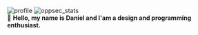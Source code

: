 ![profile](https://i.imgur.com/jO6NmI9.jpg)
![oppsec_stats](https://github-readme-stats.vercel.app/api?username=oppsec&show_icons=true&theme=tokyonight) <br>
👋 **Hello, my name is Daniel and I'am a design and programming enthusiast.**
